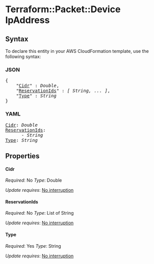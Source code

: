 # Terraform::Packet::Device IpAddress

## Syntax

To declare this entity in your AWS CloudFormation template, use the following syntax:

### JSON

<pre>
{
    "<a href="#cidr" title="Cidr">Cidr</a>" : <i>Double</i>,
    "<a href="#reservationids" title="ReservationIds">ReservationIds</a>" : <i>[ String, ... ]</i>,
    "<a href="#type" title="Type">Type</a>" : <i>String</i>
}
</pre>

### YAML

<pre>
<a href="#cidr" title="Cidr">Cidr</a>: <i>Double</i>
<a href="#reservationids" title="ReservationIds">ReservationIds</a>: <i>
      - String</i>
<a href="#type" title="Type">Type</a>: <i>String</i>
</pre>

## Properties

#### Cidr

_Required_: No
_Type_: Double

_Update requires_: [No interruption](https://docs.aws.amazon.com/AWSCloudFormation/latest/UserGuide/using-cfn-updating-stacks-update-behaviors.html#update-no-interrupt)

#### ReservationIds

_Required_: No
_Type_: List of String

_Update requires_: [No interruption](https://docs.aws.amazon.com/AWSCloudFormation/latest/UserGuide/using-cfn-updating-stacks-update-behaviors.html#update-no-interrupt)

#### Type

_Required_: Yes
_Type_: String

_Update requires_: [No interruption](https://docs.aws.amazon.com/AWSCloudFormation/latest/UserGuide/using-cfn-updating-stacks-update-behaviors.html#update-no-interrupt)

